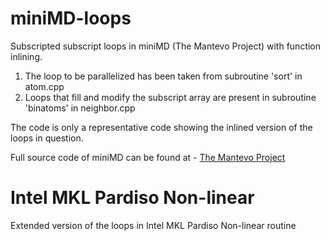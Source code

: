 # miniMD-loops
Subscripted subscript loops in miniMD (The Mantevo Project) with function inlining.

1. The loop to be parallelized has been taken from subroutine 'sort' in atom.cpp 
2. Loops that fill and modify the subscript array are present in subroutine 'binatoms' in neighbor.cpp

The code is only a representative code showing the inlined version of the loops in question.

Full source code of miniMD can be found at - [The Mantevo Project](https://github.com/Mantevo/mantevo.github.io/tree/master/download_files)

# Intel MKL Pardiso Non-linear

Extended version of the loops in Intel MKL Pardiso Non-linear routine

